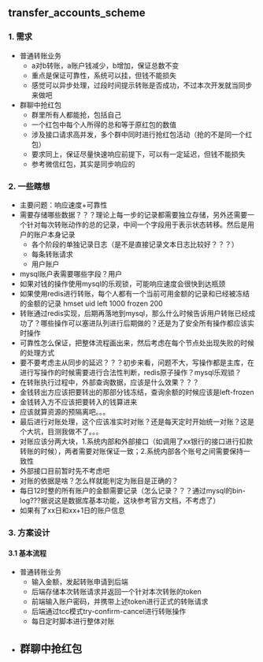 ## transfer_accounts_scheme
### 1. 需求
* 普通转账业务
    - a对b转账，a账户钱减少，b增加，保证总数不变
    - 重点是保证可靠性，系统可以挂，但钱不能损失
    - 感觉可以异步处理，过段时间提示转账是否成功，不过本次开发就当同步来做吧
* 群聊中抢红包
    - 群里所有人都能抢，包括自己
    - 一个红包中每个人所得的总和等于原红包的数值
    - 涉及接口请求高并发，多个群中同时进行抢红包活动（抢的不是同一个红包）
    - 要求同上，保证尽量快速响应前提下，可以有一定延迟，但钱不能损失
    - 参考微信红包，其实是同步响应的

### 2. 一些瞎想
* 主要问题：响应速度+可靠性
* 需要存储哪些数据？？？理论上每一步的记录都需要独立存储，另外还需要一个针对每次转账动作的总的记录，中间一个字段用于表示状态转移。然后是用户的账户本身记录
    - 各个阶段的单独记录日志（是不是直接记录文本日志比较好？？？）
    - 每条转账请求
    - 用户账户
* mysql账户表需要哪些字段？用户
* 如果对钱的操作使用mysql的乐观锁，可能响应速度会很快到达瓶颈
* 如果使用redis进行转账，每个人都有一个当前可用金额的记录和已经被冻结的金额的记录 hmset uid left 1000 frozen 200
* 转账通过redis实现，后期再落地到mysql，那么什么时候告诉用户转账已经成功了？哪些操作可以塞进队列进行后期做的？还是为了安全所有操作都应该实时操作
* 可靠性怎么保证，把整体流程画出来，然后考虑在每个节点处出现失败的时候的处理方式
* 要不要考虑主从同步的延迟？？？初步来看，问题不大，写操作都是主库，在进行写操作的时候需要进行合法性判断，redis原子操作？mysql乐观锁？
* 在转账执行过程中，外部查询数据，应该是什么效果？？？
* 金钱转出方应该把要转出的那部分钱冻结，查询余额的时候应该是left-frozen
* 金钱转入方不应该把要转入的钱算进来
* 应该就算资源的预隔离吧。。。
* 最后进行对账处理，这个应该准实时对账？还是每天定时开始统一对账？这是个大坑，目测我做不了。。。
* 对账应该分两大块，1.系统内部和外部接口（如调用了xx银行的接口进行扣款转账的时候），两者需要对账保证一致；2.系统内部各个账号之间需要保持一致性
* 外部接口目前暂时先不考虑吧
* 对账的依据是啥？怎么样就能判定为账目是正确的？
* 每日12时整的所有账户的金额需要记录（怎么记录？？？通过mysql的bin-log???据说这是数据库基本功能，这块参考官方文档，不考虑了）
* 如果有了xx日和xx+1日的账户信息

### 3. 方案设计
#### 3.1 基本流程
* 普通转账业务
    - 输入金额，发起转账申请到后端
    - 后端存储本次转账请求并返回一个针对本次转账的token
    - 前端输入账户密码，并携带上述token进行正式的转账请求
    - 后端通过tcc模式try-confirm-cancel进行转账操作
    - 每日定时脚本进行整体对账
* 群聊中抢红包
    - 
